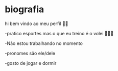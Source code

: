 # biografia
hi
bem vindo ao meu perfil 👋🏼

 -pratico esportes mas o que eu treino é o volei  🤾🏽‍♂️ 

 -Não estou trabalhando no momento 
 
 -pronomes são ele/dele 

  -gosto de jogar e dormir 
      

